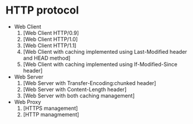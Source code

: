 # HTTP protocol  
- Web Client
  1. [Web Client HTTP/0.9]
  2. [Web Client HTTP/1.0]
  3. [Web Client HTTP/1.1]
  4. [Web Client with caching implemented using Last-Modified header and HEAD method]
  5. [Web Client with caching implemented using If-Modified-Since header]
- Web Server
  1. [Web Server with Transfer-Encoding:chunked header]
  2. [Web Server with Content-Length header]
  3. [Web Server with both caching management]
- Web Proxy
  1. [HTTPS management]
  2. [HTTP managmement]
